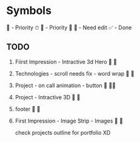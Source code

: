 # Symbols

📌 - Priority ⏱
💯 - Priority 💯
🥕 - Need edit
✅ - Done

## TODO

1. Fiirst Impression -  Intractive 3d Hero          🥕      📌
1. Technologies - scroll needs fix - word wrap      🥕      📌
2. Project -  on call animation - button            🥕      📌📌
2. Project - Intractive 3D            🥕      📌
2. footer           🥕      📌
2. First Impression - Image Strip - Images          🥕      📌


    check projects outline for portfolio XD
